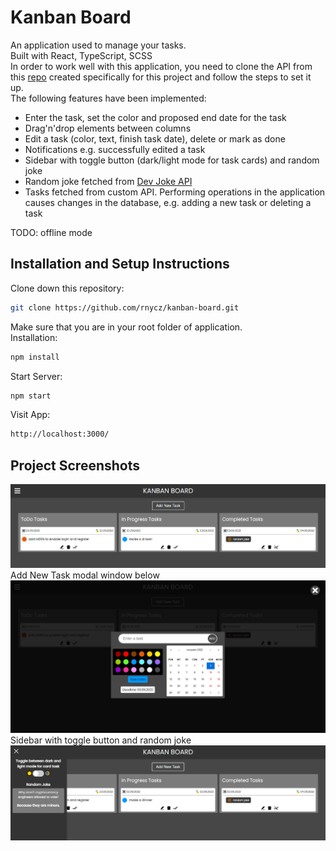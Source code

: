 # Kanban Board

An application used to manage your tasks.<br />
Built with React, TypeScript, SCSS<br />
In order to work well with this application, you need to clone the API from this [repo](https://github.com/rnycz/kanban-board-api) created specifically for this project and follow the steps to set it up. <br />
The following features have been implemented:

-   Enter the task, set the color and proposed end date for the task
-   Drag'n'drop elements between columns
-   Edit a task (color, text, finish task date), delete or mark as done
-   Notifications e.g. successfully edited a task
-   Sidebar with toggle button (dark/light mode for task cards) and random joke
-   Random joke fetched from [Dev Joke API](https://documenter.getpostman.com/view/16443297/TzkyLee7)
-   Tasks fetched from custom API. Performing operations in the application causes changes in the database, e.g. adding a new task or deleting a task

TODO: offline mode

## Installation and Setup Instructions

Clone down this repository:

```bash
git clone https://github.com/rnycz/kanban-board.git
```

Make sure that you are in your root folder of application.<br />
Installation:

```bash
npm install
```

Start Server:

```bash
npm start
```

Visit App:

```bash
http://localhost:3000/
```

## Project Screenshots

![](./public/app-screen1.PNG) <br />
Add New Task modal window below <br />
![](./public/app-screen2.PNG) <br />
Sidebar with toggle button and random joke <br />
![](./public/app-screen3.PNG) <br />
